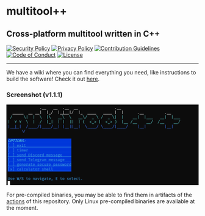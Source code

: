 # multitool++

## Cross-platform multitool written in C++

[![Security Policy](https://img.shields.io/badge/SECURITY_POLICY-navy?style=for-the-badge)](./SECURITY.md)
[![Privacy Policy](https://img.shields.io/badge/PRIVACY_POLICY-navy?style=for-the-badge)](./PRIVACY.md)
[![Contribution Guidelines](https://img.shields.io/badge/CONTRIBUTING-navy?style=for-the-badge)](./CONTRIBUTING.md)
[![Code of Conduct](https://img.shields.io/badge/CODE_OF_CONDUCT-navy?style=for-the-badge)](./CODE_OF_CONDUCT.md)
[![License](https://img.shields.io/badge/GPL--3.0_LICENSE-navy?style=for-the-badge)](./LICENSE)

---

We have a wiki where you can find everything you need, like instructions to build the software! Check it out [here](https://multitoolplusplus.codeberg.page/wiki).

### Screenshot (v1.1.1)
![Screenshot v1.1.1](./assets/v1.1.1.png)

For pre-compiled binaries, you may be able to find them in artifacts of the [actions](https://github.com/multitoolplusplus/app/actions) of this repository. Only Linux pre-compiled binaries are available at the moment.